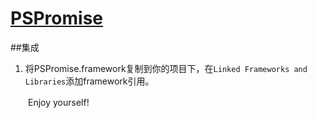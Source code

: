 # [PSPromise](http://yerl.cn/blog/PSPromise)
##集成

1. 将PSPromise.framework复制到你的项目下，在`Linked Frameworks and Libraries`添加framework引用。

　　Enjoy yourself!
